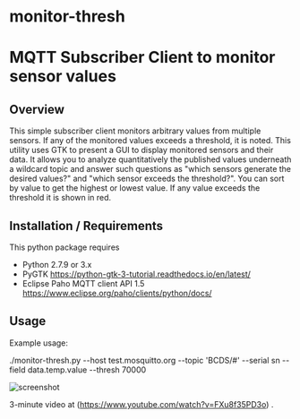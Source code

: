 # monitor-thresh
# MQTT Subscriber Client to monitor sensor values

## Overview

This simple subscriber client monitors arbitrary values from multiple sensors. If any
of the monitored values exceeds a threshold, it is noted.
This utility uses GTK to present a GUI to display monitored sensors and their data.
It allows you to analyze quantitatively
the published values underneath a wildcard topic and answer such questions as "which sensors
generate the desired values?" and "which sensor exceeds the threshold?". You can sort by
value to get the highest or lowest value. If any value exceeds the threshold it is shown
in red.

## Installation / Requirements

This python package requires

* Python 2.7.9 or 3.x
* PyGTK https://python-gtk-3-tutorial.readthedocs.io/en/latest/
* Eclipse Paho MQTT client API 1.5 https://www.eclipse.org/paho/clients/python/docs/

## Usage

Example usage:

./monitor-thresh.py --host test.mosquitto.org --topic 'BCDS/#' --serial sn --field data.temp.value --thresh 70000

![screenshot](https://github.com/gambitcomminc/mqtt-stats/blob/master/monitor-stats.png)

3-minute video at (https://www.youtube.com/watch?v=FXu8f35PD3o) .
